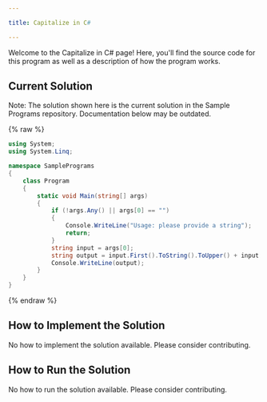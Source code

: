 ```yaml
---

title: Capitalize in C#

---
```


Welcome to the Capitalize in C# page! Here, you'll find the source code for this program as well as a description of how the program works.

## Current Solution

Note: The solution shown here is the current solution in the Sample Programs repository. Documentation below may be outdated.

{% raw %}

```C#
using System;
using System.Linq;

namespace SamplePrograms
{
    class Program
    {
        static void Main(string[] args)
        {
            if (!args.Any() || args[0] == "")
            {
                Console.WriteLine("Usage: please provide a string");
                return;
            }
            string input = args[0];
            string output = input.First().ToString().ToUpper() + input.Substring(1);
            Console.WriteLine(output);
        }
    }
}

```

{% endraw %}

## How to Implement the Solution

No how to implement the solution available. Please consider contributing.

## How to Run the Solution

No how to run the solution available. Please consider contributing.